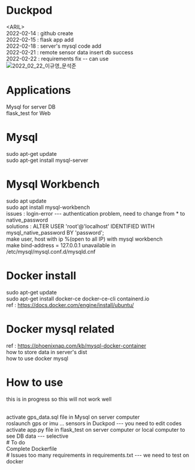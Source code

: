 # Duckpod
\<ARIL\>
<br>
2022-02-14 : github create
<br>
2022-02-15 : flask app add
<br>
2022-02-18 : server's mysql code add
<br>
2022-02-21 : remote sensor data insert db success
<br>
2022-02-22 : requirements fix -- can use
<br>
![2022_02_22_이규영_문석준](https://user-images.githubusercontent.com/77026510/155073784-5c461e86-23f9-43ed-82f2-854653d5f481.png)
# Applications
Mysql for server DB
<br>
flask_test for Web
<br>
# Mysql
sudo apt-get update
<br>
sudo apt-get install mysql-server
<br>
# Mysql Workbench
sudo apt update
<br>
sudo apt install mysql-workbench
<br>
issues : login-error --- authentication problem, need to change from * to native_password
<br>
solutions : ALTER USER 'root'@'localhost' IDENTIFIED WITH mysql_native_password BY 'password';
<br>
make user, host with ip %(open to all IP) with mysql workbench 
<br>
make bind-address = 127.0.0.1 unavailable in /etc/mysql/mysql.conf.d/mysqld.cnf
<br>
# Docker install
 sudo apt-get update
<br>
 sudo apt-get install docker-ce docker-ce-cli containerd.io
<br>
ref : https://docs.docker.com/engine/install/ubuntu/
<br>
# Docker mysql related
ref : https://phoenixnap.com/kb/mysql-docker-container
<br>
how to store data in server's dist
<br>
how to use docker mysql
# How to use
<p>this is in progress so this will not work well<p>
<br>
activate gps_data.sql file in Mysql on server computer
<br>
roslaunch gps or imu ... sensors in Duckpod --- you need to edit codes
<br>
activate app.py file in flask_test on server computer or local computer to see DB data --- selective
<br>
# To do
<br>
Complete Dockerfile
<br>
# Issues
too many requirements in requirements.txt --- we need to test on docker
